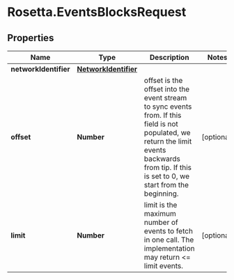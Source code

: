 # Rosetta.EventsBlocksRequest

## Properties

Name | Type | Description | Notes
------------ | ------------- | ------------- | -------------
**networkIdentifier** | [**NetworkIdentifier**](NetworkIdentifier.md) |  | 
**offset** | **Number** | offset is the offset into the event stream to sync events from. If this field is not populated, we return the limit events backwards from tip. If this is set to 0, we start from the beginning. | [optional] 
**limit** | **Number** | limit is the maximum number of events to fetch in one call. The implementation may return &lt;&#x3D; limit events. | [optional] 


